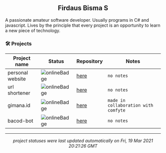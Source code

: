 <h2 align="center">Firdaus Bisma S</h2>
A passionate amateur software developer. Usually programs in C# and javascript. Lives by the principle that every project is an opportunity to learn a new piece of technology.

### 🛠 Projects
| Project name | Status | Repository | Notes |
| --- | --- | --- | --- |
| personal website | ![onlineBadge](https://img.shields.io/badge/200-online-%234caf50) | [here](https://github.com/gldnpz17/gldnpz.com) | `no notes` |
| url shortener | ![onlineBadge](https://img.shields.io/badge/200-online-%234caf50) | [here](https://github.com/gldnpz17/url-shortener) | `no notes` |
| gimana.id | ![onlineBadge](https://img.shields.io/badge/200-online-%234caf50) | [here](https://github.com/gldnpz17/gimana.id) | `made in collaboration with comfyte` |
| bacod-bot | ![onlineBadge](https://img.shields.io/badge/200-online-%234caf50) | [here](https://github.com/gldnpz17/bacod-bot) | `no notes` |

---
*<p align="center">project statuses were last updated automatically on Fri, 19 Mar 2021 20:21:26 GMT</p>*